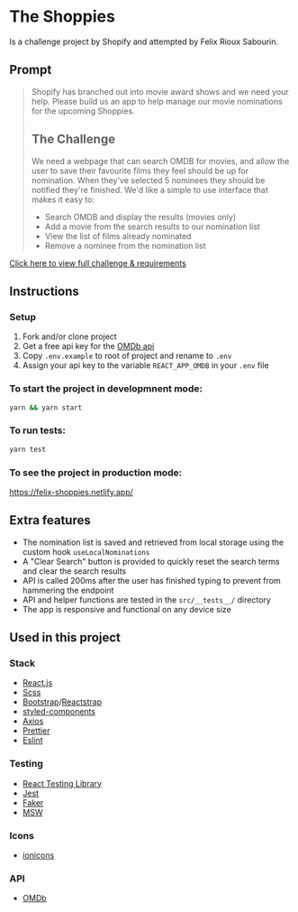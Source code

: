 # The Shoppies

Is a challenge project by Shopify and attempted by Felix Rioux Sabourin.

## Prompt

> Shopify has branched out into movie award shows and we need your help. Please build us an app to help manage our movie nominations for the upcoming Shoppies.
>
> ## The Challenge
>
> We need a webpage that can search OMDB for movies, and allow the user to save their favourite films they feel should be up for nomination. When they've selected 5 nominees they should be notified they're finished.
> We'd like a simple to use interface that makes it easy to:
>
> - Search OMDB and display the results (movies only)
> - Add a movie from the search results to our nomination list
> - View the list of films already nominated
> - Remove a nominee from the nomination list

[Click here to view full challenge & requirements](https://docs.google.com/document/d/1AZO0BZwn1Aogj4f3PDNe1mhq8pKsXZxtrG--EIbP_-w/edit?fbclid=IwAR0fYpYakJFioR5_w6Hq1UYagi5P22xdrxTOGfYIKwD9Pj_JK11yCT0iIMc)

## Instructions

### Setup

1. Fork and/or clone project
2. Get a free api key for the [OMDb api](http://www.omdbapi.com/apikey.aspx)
3. Copy `.env.example` to root of project and rename to `.env`
4. Assign your api key to the variable `REACT_APP_OMDB` in your `.env` file

### To start the project in developmnent mode:

```sh
yarn && yarn start
```

### To run tests:

```sh
yarn test
```

### To see the project in production mode:

https://felix-shoppies.netlify.app/

## Extra features

- The nomination list is saved and retrieved from local storage using the custom hook `useLocalNominations`
- A "Clear Search" button is provided to quickly reset the search terms and clear the search results
- API is called 200ms after the user has finished typing to prevent from hammering the endpoint
- API and helper functions are tested in the `src/__tests__/` directory
- The app is responsive and functional on any device size

## Used in this project

### Stack

- [React.js](https://reactjs.org/)
- [Scss](https://sass-lang.com/)
- [Bootstrap](https://getbootstrap.com/)/[Reactstrap](https://reactstrap.github.io/)
- [styled-components](https://styled-components.com/)
- [Axios](https://github.com/axios/axios)
- [Prettier](https://prettier.io/)
- [Eslint](https://eslint.org/)

### Testing

- [React Testing Library](https://testing-library.com/docs/react-testing-library/intro/)
- [Jest](https://jestjs.io/)
- [Faker](http://marak.github.io/faker.js/)
- [MSW](https://mswjs.io/)

### Icons

- [ionicons](https://ionicons.com/)

### API

- [OMDb](http://www.omdbapi.com/)
